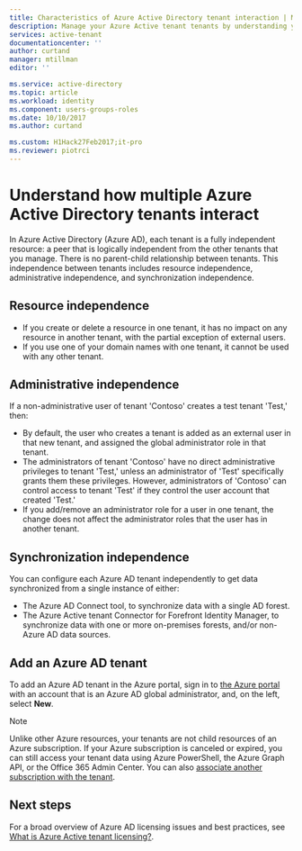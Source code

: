 ```yaml
---
title: Characteristics of Azure Active Directory tenant interaction | Microsoft Docs
description: Manage your Azure Active tenant tenants by understanding your tenants as fully independent resources
services: active-tenant
documentationcenter: ''
author: curtand
manager: mtillman
editor: ''

ms.service: active-directory
ms.topic: article
ms.workload: identity
ms.component: users-groups-roles
ms.date: 10/10/2017
ms.author: curtand

ms.custom: H1Hack27Feb2017;it-pro
ms.reviewer: piotrci
---
```


# Understand how multiple Azure Active Directory tenants interact

In Azure Active Directory (Azure AD), each tenant is a fully independent resource: a peer that is logically independent from the other tenants that you manage. There is no parent-child relationship between tenants. This independence between tenants includes resource independence, administrative independence, and synchronization independence.

## Resource independence
* If you create or delete a resource in one tenant, it has no impact on any resource in another tenant, with the partial exception of external users. 
* If you use one of your domain names with one tenant, it cannot be used with any other tenant.

## Administrative independence
If a non-administrative user of tenant 'Contoso' creates a test tenant 'Test,' then:

* By default, the user who creates a tenant is added as an external user in that new tenant, and assigned the global administrator role in that tenant.
* The administrators of tenant 'Contoso' have no direct administrative privileges to tenant 'Test,' unless an administrator of 'Test' specifically grants them these privileges. However, administrators of 'Contoso' can control access to tenant 'Test' if they control the user account that created 'Test.'
* If you add/remove an administrator role for a user in one tenant, the change does not affect the administrator roles that the user has in another tenant.

## Synchronization independence
You can configure each Azure AD tenant independently to get data synchronized from a single instance of either:

* The Azure AD Connect tool, to synchronize data with a single AD forest.
* The Azure Active tenant Connector for Forefront Identity Manager, to synchronize data with one or more on-premises forests, and/or non-Azure AD data sources.

## Add an Azure AD tenant
To add an Azure AD tenant in the Azure portal, sign in to [the Azure portal](https://portal.azure.com) with an account that is an Azure AD global administrator, and, on the left, select **New**.

> [!NOTE]
> Unlike other Azure resources, your tenants are not child resources of an Azure subscription. If your Azure subscription is canceled or expired, you can still access your tenant data using Azure PowerShell, the Azure Graph API, or the Office 365 Admin Center. You can also [associate another subscription with the tenant](fundamentals/active-directory-how-subscriptions-associated-directory.md).
>

## Next steps
For a broad overview of Azure AD licensing issues and best practices, see [What is Azure Active tenant licensing?](fundamentals/active-directory-licensing-whatis-azure-portal.md).
